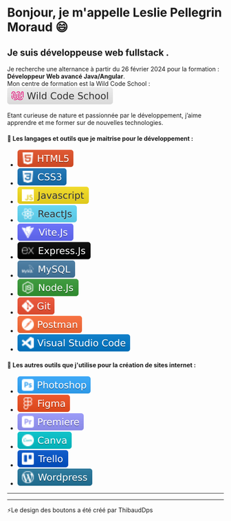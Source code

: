 # Bonjour, je m'appelle Leslie Pellegrin Moraud 😄
## Je suis développeuse web fullstack .

Je recherche une alternance à partir du 26 février 2024 pour la formation : __Développeur Web avancé Java/Angular__.  
Mon centre de formation est la Wild Code School : ![Cover](https://github.com/Leslie2186/Leslie2186/blob/main/wildcodeschool.svg)

Etant curieuse de nature et passionnée par le développement, j’aime apprendre et me former sur de nouvelles technologies.

#### 🌱 Les langages et outils que je maitrise pour le développement :
- ![Cover](https://github.com/Leslie2186/Leslie2186/blob/main/html.svg)
- ![Cover](https://github.com/Leslie2186/Leslie2186/blob/main/css.svg)
- ![Cover](https://github.com/Leslie2186/Leslie2186/blob/main/javascript.svg)
- ![Cover](https://github.com/Leslie2186/Leslie2186/blob/main/reactJs.svg)
- ![Cover](https://github.com/Leslie2186/Leslie2186/blob/main/ViteJS.svg)
- ![Cover](https://github.com/Leslie2186/Leslie2186/blob/main/ExpressJs.svg)
- ![Cover](https://github.com/Leslie2186/Leslie2186/blob/main/MySQL.svg)
- ![Cover](https://github.com/Leslie2186/Leslie2186/blob/main/NodeJs.svg)
- ![Cover](https://github.com/Leslie2186/Leslie2186/blob/main/git.svg)
- ![Cover](https://github.com/Leslie2186/Leslie2186/blob/main/postman.svg)
- ![Cover](https://github.com/Leslie2186/Leslie2186/blob/main/VSCODE.svg)


#### 🌱 Les autres outils que j'utilise pour la création de sites internet :
- ![Cover](https://github.com/Leslie2186/Leslie2186/blob/main/photoshop.svg)
- ![Cover](https://github.com/Leslie2186/Leslie2186/blob/main/figma.svg)
- ![Cover](https://github.com/Leslie2186/Leslie2186/blob/main/premiere.svg)
- ![Cover](https://github.com/Leslie2186/Leslie2186/blob/main/canva.svg)
- ![Cover](https://github.com/Leslie2186/Leslie2186/blob/main/trello.svg)
- ![Cover](https://github.com/Leslie2186/Leslie2186/blob/main/wordpress.svg)

-------------------------------------------------------------------------------------

--------------------------------------------------------------------------------------

⚡Le design des boutons a été créé par ThibaudDps

<!--
- 🔭 I’m currently working on ...
- 🌱 I’m currently learning ...
- 👯 I’m looking to collaborate on ...
- 🤔 I’m looking for help with ...
- 💬 Ask me about ...
- 📫 How to reach me: ...
- 😄 Pronouns: ...
- ⚡ Fun fact: ...
-->

